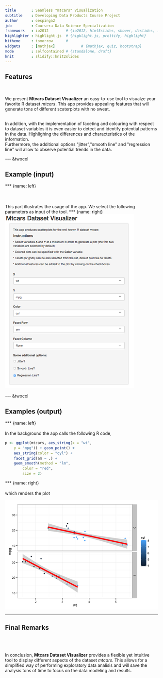 ```yaml
---
title       : Seamless "mtcars" Visualization
subtitle    : Developing Data Products Course Project
author      : oespinga2
job         : Coursera Data Science Specialization
framework   : io2012        # {io2012, html5slides, shower, dzslides, ...}
highlighter : highlight.js  # {highlight.js, prettify, highlight}
hitheme     : tomorrow      # 
widgets     : [mathjax]            # {mathjax, quiz, bootstrap}
mode        : selfcontained # {standalone, draft}
knit        : slidify::knit2slides
---
```


## Features
<br/><br/>
We present  **Mtcars Dataset Visualizer** an easy-to-use tool to visualze your favorite R dataset *mtcars*. This app provides appealing features that will generate tons of different scaterplots with no sweat.

<br/>
In addition, with the implementation of faceting and colouring with respect to dataset variables it is even easier to detect and identify potential patterns in the data. Highlighing the differences and characteristics of the information.

<br/>
Furthermore, the additional options "jitter","smooth line" and "regression line" will allow to observe potential trends in the data.

--- &twocol
## Example (input)
*** {name: left}
<br/><br/><br/><br/>
This part illustrates the usage of the app. We select the following parameters as input of the tool.
*** {name: right}
![inputs](inputs.png "Showing inputs")

--- &twocol
## Examples (output)
*** {name: left}
<br/><br/>
In the background the app calls the following R code,

```r
p <- ggplot(mtcars, aes_string(x = "wt", 
    y = "mpg")) + geom_point() + 
    aes_string(color = "cyl") + 
    facet_grid(am ~ .) + 
    geom_smooth(method = "lm", 
        color = "red", 
        size = 2)
```

*** {name: right}
<br/><br/>
which renders the plot

![plot of chunk unnamed-chunk-2](assets/fig/unnamed-chunk-2-1.png) 

--- 
## Final Remarks
<br/><br/><br/>
In conclusion, **Mtcars Dataset Visualizer** provides a flexible yet intuitive tool to display different aspects of the dataset *mtcars*. This allows for a simplified way of performing exploratory data analisis and will save the analysis tons of time to focus on the data modeling and results.

